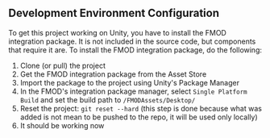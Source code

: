## Development Environment Configuration

To get this project working on Unity, you have to install the FMOD integration package. It is not included in the source code, but components that require it are. To install the FMOD integration package, do the following:

1. Clone (or pull) the project
2. Get the FMOD integration package from the Asset Store
3. Import the package to the project using Unity's Package Manager
4. In the FMOD's integration package manager, select `Single Platform Build` and set the build path to `/FMODAssets/Desktop/`
5. Reset the project: `git reset --hard` (this step is done because what was added is not mean to be pushed to the repo, it will be used only locally)
6. It should be working now